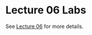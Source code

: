 Lecture 06 Labs
===

See [Lecture 06](http://www.nc.es.ncku.edu.tw/course/embedded/06) for more details.
